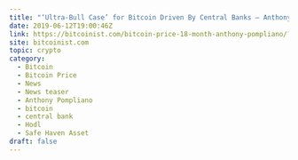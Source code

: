 ```yaml
---
title: "‘Ultra-Bull Case’ for Bitcoin Driven By Central Banks – Anthony Pompliano"
date: 2019-06-12T19:00:46Z
link: https://bitcoinist.com/bitcoin-price-18-month-anthony-pompliano/?utm_medium=RSS&utm_source=hune
site: bitcoinist.com
topic: crypto
category:
  - Bitcoin
  - Bitcoin Price
  - News
  - News teaser
  - Anthony Pompliano
  - bitcoin
  - central bank
  - Hodl
  - Safe Haven Asset
draft: false
---
```

